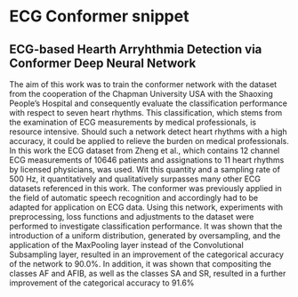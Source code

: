 # ECG Conformer snippet
ECG-based Hearth Arryhthmia Detection via Conformer Deep Neural Network
------------------------------------------------------------------------
The aim of this work was to train the conformer network with the dataset from the cooperation of the Chapman University USA with the Shaoxing People’s Hospital and consequently evaluate the classification performance with respect to seven heart rhythms. This classification, which stems from the examination of ECG measurements by medical professionals, is resource intensive. Should such a network detect heart rhythms with a high accuracy, it could be applied to relieve the burden on medical professionals. In this work the ECG dataset from Zheng et al., which contains 12 channel ECG measurements of 10646 patients and assignations to 11 heart rhythms by licensed physicians, was used. Wit this quantity and a sampling rate of 500 Hz, it quantitatively and qualitatively surpasses many other ECG datasets referenced in this work. The conformer was previously applied in the field of automatic speech recognition and accordingly had to be adapted for application on ECG data. Using this network, experiments with preprocessing, loss functions and adjustments to the dataset were performed to investigate classification performance. It was shown that the introduction of a uniform distribution, generated by oversampling, and the application of the MaxPooling layer instead of the Convolutional Subsampling layer, resulted in an improvement of the categorical accuracy of the network to 90.0%. In addition, it was shown that compositing the classes AF and AFIB, as well as the classes SA and SR, resulted in a further improvement of the categorical accuracy to 91.6%
